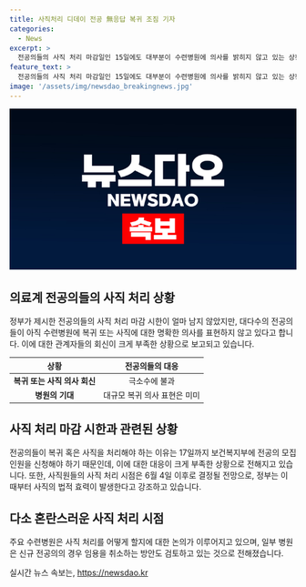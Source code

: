 ```yaml
---
title: 사직처리 디데이 전공 無응답 복귀 조짐 기자
categories:
  - News
excerpt: >
  전공의들의 사직 처리 마감일인 15일에도 대부분이 수련병원에 의사를 밝히지 않고 있는 상황. 주요 수련병원에서는 대규모로 복귀한 전공의가 거의 없다는 소식. 정부의 요청에도 대부분의 전공의들이 회신하지 않고 있어, 병원들은 마감까지 기다리는 입장. 사직서 수리 시점인 6월 4일 이후에 대한 논의도 벌어지고 있으며, 신규 전공의의 경우에는 임용을 취소하는 방안도 검토 중.
feature_text: >
  전공의들의 사직 처리 마감일인 15일에도 대부분이 수련병원에 의사를 밝히지 않고 있는 상황. 주요 수련병원에서는 대규모로 복귀한 전공의가 거의 없다는 소식. 정부의 요청에도 대부분의 전공의들이 회신하지 않고 있어, 병원들은 마감까지 기다리는 입장. 사직서 수리 시점인 6월 4일 이후에 대한 논의도 벌어지고 있으며, 신규 전공의의 경우에는 임용을 취소하는 방안도 검토 중.
image: '/assets/img/newsdao_breakingnews.jpg'
---
```


<p><img src="/assets/img/newsdao_breakingnews.jpg" alt="pcversion 속보" /></p>

<h2 data-ke-size="size26">의료계 전공의들의 사직 처리 상황</h2>

<p data-ke-size="size16">정부가 제시한 전공의들의 사직 처리 마감 시한이 얼마 남지 않았지만, 대다수의 전공의들이 아직 수련병원에 복귀 또는 사직에 대한 명확한 의사를 표현하지 않고 있다고 합니다. 이에 대한 관계자들의 회신이 크게 부족한 상황으로 보고되고 있습니다.</p>

<table>
<thead>
<tr>
<th style="text-align: center;">상황</th>
<th style="text-align: center;">전공의들의 대응</th>
</tr>
</thead>
<tbody>
<tr>
<td style="text-align: center;"><b>복귀 또는 사직 의사 회신</b></td>
<td style="text-align: center;">극소수에 불과</td>
</tr>
<tr>
<td style="text-align: center;"><b>병원의 기대</b></td>
<td style="text-align: center;">대규모 복귀 의사 표현은 미미</td>
</tr>
</tbody>
</table>

<h2 data-ke-size="size26">사직 처리 마감 시한과 관련된 상황</h2>

<p data-ke-size="size16">전공의들이 복귀 혹은 사직을 처리해야 하는 이유는 17일까지 보건복지부에 전공의 모집 인원을 신청해야 하기 때문인데, 이에 대한 대응이 크게 부족한 상황으로 전해지고 있습니다. 또한, 사직원들의 사직 처리 시점은 6월 4일 이후로 결정될 전망으로, 정부는 이 때부터 사직의 법적 효력이 발생한다고 강조하고 있습니다.</p>

<h2 data-ke-size="size26">다소 혼란스러운 사직 처리 시점</h2>

<p data-ke-size="size16">주요 수련병원은 사직 처리를 어떻게 할지에 대한 논의가 이루어지고 있으며, 일부 병원은 신규 전공의의 경우 임용을 취소하는 방안도 검토하고 있는 것으로 전해졌습니다.</p>
실시간 뉴스 속보는, <a href="https://newsdao.kr" rel="dofollow">https://newsdao.kr</a>


